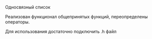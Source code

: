 Односвязный список

Реализован функционал общепринятых функций, переопределены операторы.

Для использования достаточно подключить .h файл
